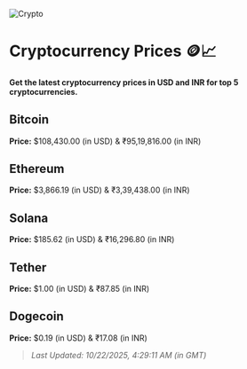 
![Crypto](https://www.techguide.com.au/wp-content/uploads/2020/11/crypto3.jpeg)

# Cryptocurrency Prices 🪙📈

#### Get the latest cryptocurrency prices in USD and INR for top 5 cryptocurrencies.

## Bitcoin

**Price:** $108,430.00 (in USD) & ₹95,19,816.00 (in INR)

## Ethereum

**Price:** $3,866.19 (in USD) & ₹3,39,438.00 (in INR)

## Solana

**Price:** $185.62 (in USD) & ₹16,296.80 (in INR)

## Tether

**Price:** $1.00 (in USD) & ₹87.85 (in INR)

## Dogecoin

**Price:** $0.19 (in USD) & ₹17.08 (in INR)

> _Last Updated: 10/22/2025, 4:29:11 AM (in GMT)_
